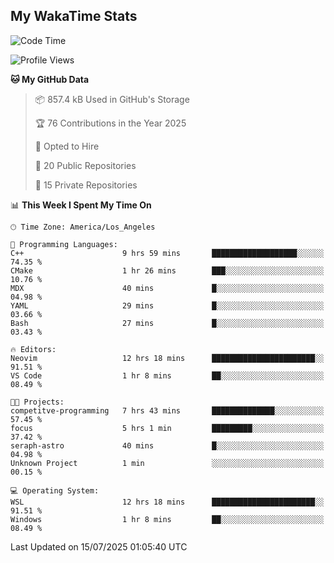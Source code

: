 ## My WakaTime Stats
<!--START_SECTION:waka-->
![Code Time](http://img.shields.io/badge/Code%20Time-426%20hrs%2023%20mins-blue)

![Profile Views](http://img.shields.io/badge/Profile%20Views-1-blue)

**🐱 My GitHub Data** 

> 📦 857.4 kB Used in GitHub's Storage 
 > 
> 🏆 76 Contributions in the Year 2025
 > 
> 💼 Opted to Hire
 > 
> 📜 20 Public Repositories 
 > 
> 🔑 15 Private Repositories 
 > 
📊 **This Week I Spent My Time On** 

```text
🕑︎ Time Zone: America/Los_Angeles

💬 Programming Languages: 
C++                      9 hrs 59 mins       ███████████████████░░░░░░   74.35 % 
CMake                    1 hr 26 mins        ███░░░░░░░░░░░░░░░░░░░░░░   10.76 % 
MDX                      40 mins             █░░░░░░░░░░░░░░░░░░░░░░░░   04.98 % 
YAML                     29 mins             █░░░░░░░░░░░░░░░░░░░░░░░░   03.66 % 
Bash                     27 mins             █░░░░░░░░░░░░░░░░░░░░░░░░   03.43 % 

🔥 Editors: 
Neovim                   12 hrs 18 mins      ███████████████████████░░   91.51 % 
VS Code                  1 hr 8 mins         ██░░░░░░░░░░░░░░░░░░░░░░░   08.49 % 

🐱‍💻 Projects: 
competitve-programming   7 hrs 43 mins       ██████████████░░░░░░░░░░░   57.45 % 
focus                    5 hrs 1 min         █████████░░░░░░░░░░░░░░░░   37.42 % 
seraph-astro             40 mins             █░░░░░░░░░░░░░░░░░░░░░░░░   04.98 % 
Unknown Project          1 min               ░░░░░░░░░░░░░░░░░░░░░░░░░   00.15 % 

💻 Operating System: 
WSL                      12 hrs 18 mins      ███████████████████████░░   91.51 % 
Windows                  1 hr 8 mins         ██░░░░░░░░░░░░░░░░░░░░░░░   08.49 % 
```


 Last Updated on 15/07/2025 01:05:40 UTC
<!--END_SECTION:waka-->
